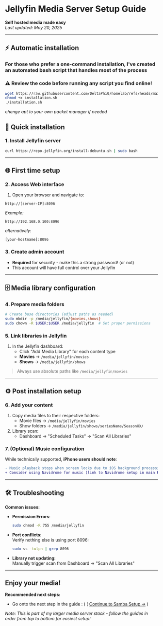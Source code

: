 # Jellyfin Media Server Setup Guide

**Self hosted media made easy**  
*Last updated: May 20, 2025*

---
## ⚡️ Automatic installation
   ### For those who prefer a one-command installation, I've created an automated bash script that handles most of the process
   ### ⚠️ Review the code before running any script you find online!
   ```bash
   wget https://raw.githubusercontent.com/DeltaPhi0/homelab/refs/heads/main/media/jellyfin/installation.sh
   chmod +x installation.sh
   ./installation.sh
   ```
*chenge apt to your own packet manager if needed*
## 🚀 Quick installation

### 1. Install Jellyfin server
```bash
curl https://repo.jellyfin.org/install-debuntu.sh | sudo bash
```

---

## 🌐 First time setup

### 2. Access Web interface
1. Open your browser and navigate to:
```http
http://[server-IP]:8096
```
*Example:*
```http
http://192.168.0.100:8096
```
*alternatively:*
```http
[your-hostname]:8096
```

### 3. Create admin account
- **Required** for security - make this a strong password! (or not)
- This account will have full control over your Jellyfin

---

## 🗄️ Media library configuration

### 4. Prepare media folders
```bash
# Create base directories (adjust paths as needed)
sudo mkdir -p /media/jellyfin/{movies,shows}
sudo chown -R $USER:$USER /media/jellyfin  # Set proper permissions
```

### 5. Link libraries in Jellyfin
1. In the Jellyfin dashboard:
   - Click "Add Media Library" for each content type
   - **Movies** → `/media/jellyfin/movies`
   - **Shows** → `/media/jellyfin/shows`

> Always use absolute paths like `/media/jellyfin/movies`

---

## ⚙️ Post installation setup

### 6. Add your content
1. Copy media files to their respective folders:
   - Movie files → `/media/jellyfin/movies`
   - Show folders → `/media/jellyfin/shows/seriesName/SeasonXX/`
2. Library scan:
   - Dashboard → "Scheduled Tasks" → "Scan All Libraries"

### 7. (Optional) Music configuration
While technically supported, **iPhone users should note**:
```diff
- Music playback stops when screen locks due to iOS background processing shenanigans
+ Consider using Navidrome for music (link to Navidrome setup in main README)
```

---

## 🛠️ Troubleshooting

**Common issues:**
- **Permission Errors**:  
  ```bash
  sudo chmod -R 755 /media/jellyfin
  ```
  
- **Port conflicts**:  
  Verify nothing else is using port 8096:
  ```bash
  sudo ss -tulpn | grep 8096
  ```

- **Library not updating**:  
  Manually trigger scan from Dashboard → "Scan All Libraries"

---

## Enjoy your media!
**Recommended next steps:**
- Go onto the next step in the guide : ) ( [Continue to Samba Setup →](../samba/INSTALL.md) )

*Note: This is part of my larger media server stack - follow the guides in order from top to bottom for easiest setup!*
